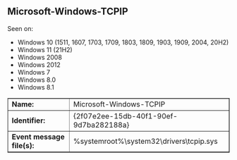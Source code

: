 ## Microsoft-Windows-TCPIP

Seen on:
* Windows 10 (1511, 1607, 1703, 1709, 1803, 1809, 1903, 1909, 2004, 20H2)
* Windows 11 (21H2)
* Windows 2008
* Windows 2012
* Windows 7
* Windows 8.0
* Windows 8.1

<table border="1" class="docutils">
  <tbody>
    <tr>
      <td><b>Name:</b></td>
      <td>Microsoft-Windows-TCPIP</td>
    </tr>
    <tr>
      <td><b>Identifier:</b></td>
      <td>{2f07e2ee-15db-40f1-90ef-9d7ba282188a}</td>
    </tr>
    <tr>
      <td><b>Event message file(s):</b></td>
      <td>%systemroot%\system32\drivers\tcpip.sys</td>
    </tr>
  </tbody>
</table>

&nbsp;

